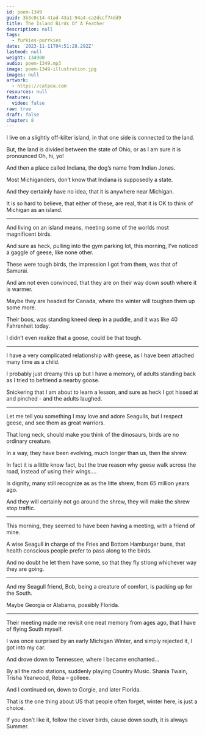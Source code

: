 ```yaml
---
id: poem-1349
guid: 3b3c0c14-41ad-43a1-94a4-ca2dccf74dd9
title: The Island Birds Of A Feather
description: null
tags:
  - furkies-purrkies
date: '2023-11-11T04:51:28.292Z'
lastmod: null
weight: 134900
audio: poem-1349.mp3
image: poem-1349-illustration.jpg
images: null
artwork:
  - https://catpea.com
resources: null
features:
  video: false
raw: true
draft: false
chapter: 8
---
```


I live on a slightly off-kilter island,
in that one side is connected to the land.

But, the land is divided between the state of Ohio,
or as I am sure it is pronounced Oh, hi, yo!

And then a place called Indiana,
the dog’s name from Indian Jones.

Most Michiganders,
don’t know that Indiana is supposedly a state.

And they certainly have no idea,
that it is anywhere near Michigan.

It is so hard to believe, that either of these,
are real, that it is OK to think of Michigan as an island.

---

And living on an island means,
meeting some of the worlds most magnificent birds.

And sure as heck, pulling into the gym parking lot, this morning,
I’ve noticed a gaggle of geese, like none other.

These were tough birds, the impression I got from them,
was that of Samurai.

And am not even convinced,
that they are on their way down south where it is warmer.

Maybe they are headed for Canada,
where the winter will toughen them up some more.

Their boos, was standing kneed deep in a puddle,
and it was like 40 Fahrenheit today.

I didn’t even realize that a goose,
could be that tough.

---

I have a very complicated relationship with geese,
as I have been attached many time as a child.

I probably just dreamy this up but I have a memory,
of adults standing back as I tried to befriend a nearby goose.

Snickering that I am about to learn a lesson,
and sure as heck I got hissed at and pinched - and the adults laughed.

---

Let me tell you something I may love and adore Seagulls,
but I respect geese, and see them as great warriors.

That long neck, should make you think of the dinosaurs,
birds are no ordinary creature.

In a way, they have been evolving,
much longer than us, then the shrew.

In fact it is a little know fact,
but the true reason why geese walk across the road, instead of using their wings….

Is dignity, many still recognize as as the litte shrew,
from 65 million years ago.

And they will certainly not go around the shrew,
they will make the shrew stop traffic.

---

This morning, they seemed to have been having a meeting,
with a friend of mine.

A wise Seagull in charge of the Fries and Bottom Hamburger buns,
that health conscious people prefer to pass along to the birds.

And no doubt he let them have some,
so that they fly strong whichever way they are going.

---

And my Seagull friend, Bob, being a creature of comfort,
is packing up for the South.

Maybe Georgia or Alabama,
possibly Florida.

---

Their meeting made me revisit one neat memory from ages ago,
that I have of flying South myself.

I was once surprised by an early Michigan Winter,
and simply rejected it, I got into my car.

And drove down to Tennessee,
where I became enchanted…

By all the radio stations, suddenly playing Country Music.
Shania Twain, Trisha Yearwood, Reba – golleee.

And I continued on, down to Gorgie,
and later Florida.

That is the one thing about US that people often forget,
winter here, is just a choice.

If you don’t like it, follow the clever birds,
cause down south, it is always Summer.
